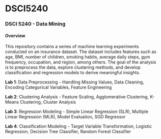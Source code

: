 # DSCI5240
### DSCI 5240 -  Data Mining

#### Overview
This repository contains a series of machine learning experiments conducted on an insurance dataset. The dataset includes features such as age, BMI, number of children, smoking habits, average daily steps, gym frequency, occupation, and region, among others. The goal of the analysis is to preprocess the data, explore clustering methods, and develop classification and regression models to derive meaningful insights.

**Lab 1**: Data Preprocessing - Handling Missing Values, Data Cleaning, Encoding Categorical Variables, Feature Engineering

**Lab 2**: Clustering Analysis - Feature Scaling, Agglomerative Clustering, K-Means Clustering, Cluster Analysis

**Lab 3**: Regression Modeling - Simple Linear Regression (SLR), Multiple Linear Regression (MLR), Model Evaluation, SGD Regressor

**Lab 4**: Classification Modeling - Target Variable Transformation, Logistic Regression, Decision Tree Classifier, Random Forest Classifier
